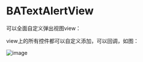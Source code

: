 # BATextAlertView

可以全面自定义弹出视图view：

view上的所有控件都可以自定义添加，可以回调，如图：

![image](https://github.com/boai/BATextAlertView/blob/master/testImage.png)



